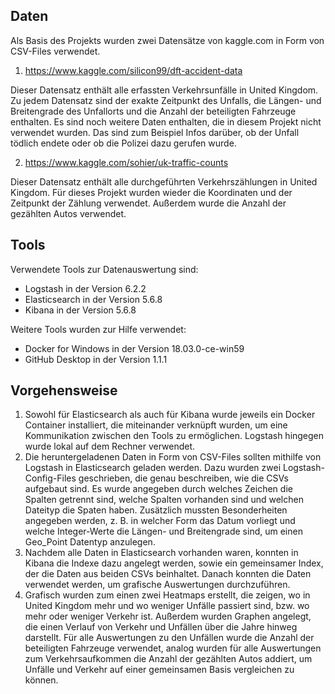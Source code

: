## Daten

Als Basis des Projekts wurden zwei Datensätze von kaggle.com in Form von CSV-Files verwendet.

1.  https://www.kaggle.com/silicon99/dft-accident-data

Dieser Datensatz enthält alle erfassten Verkehrsunfälle in United Kingdom. Zu jedem Datensatz sind der exakte Zeitpunkt des Unfalls, die Längen- und Breitengrade des Unfallorts und die Anzahl der beteiligten Fahrzeuge enthalten. Es sind noch weitere Daten enthalten, die in diesem Projekt nicht verwendet wurden. Das sind zum Beispiel Infos darüber, ob der Unfall tödlich endete oder ob die Polizei dazu gerufen wurde.

2.  https://www.kaggle.com/sohier/uk-traffic-counts

Dieser Datensatz enthält alle durchgeführten Verkehrszählungen in United Kingdom. Für dieses Projekt wurden wieder die Koordinaten und der Zeitpunkt der Zählung verwendet. Außerdem wurde die Anzahl der gezählten Autos verwendet.


## Tools

Verwendete Tools zur Datenauswertung sind:

* Logstash in der Version 6.2.2
* Elasticsearch in der Version 5.6.8
* Kibana in der Version 5.6.8

Weitere Tools wurden zur Hilfe verwendet:

* Docker for Windows in der Version 18.03.0-ce-win59
* GitHub Desktop in der Version 1.1.1 



## Vorgehensweise

1.  Sowohl für Elasticsearch als auch für Kibana wurde jeweils ein Docker Container installiert, die miteinander verknüpft wurden, um eine Kommunikation zwischen den Tools zu ermöglichen. Logstash hingegen wurde lokal auf dem Rechner verwendet.
2.  Die heruntergeladenen Daten in Form von CSV-Files sollten mithilfe von Logstash in Elasticsearch geladen werden. Dazu wurden zwei Logstash-Config-Files geschrieben, die genau beschreiben, wie die CSVs aufgebaut sind. Es wurde angegeben durch welches Zeichen die Spalten getrennt sind, welche Spalten vorhanden sind und welchen Dateityp die Spaten haben. Zusätzlich mussten Besonderheiten angegeben werden, z. B. in welcher Form das Datum vorliegt und welche Integer-Werte die Längen- und Breitengrade sind, um einen Geo_Point Datentyp anzulegen.
3.  Nachdem alle Daten in Elasticsearch vorhanden waren, konnten in Kibana die Indexe dazu angelegt werden, sowie ein gemeinsamer Index, der die Daten aus beiden CSVs beinhaltet. Danach konnten die Daten verwendet werden, um grafische Auswertungen durchzuführen.
4.  Grafisch wurden zum einen zwei Heatmaps erstellt, die zeigen, wo in United Kingdom mehr und wo weniger Unfälle passiert sind, bzw. wo mehr oder weniger Verkehr ist. Außerdem wurden Graphen angelegt, die einen Verlauf von Verkehr und Unfällen über die Jahre hinweg darstellt. Für alle Auswertungen zu den Unfällen wurde die Anzahl der beteiligten Fahrzeuge verwendet, analog wurden für alle Auswertungen zum Verkehrsaufkommen die Anzahl der gezählten Autos addiert, um Unfälle und Verkehr auf einer gemeinsamen Basis vergleichen zu können.
